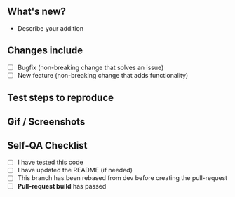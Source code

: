## What's new?
- Describe your addition

## Changes include
- [ ] Bugfix (non-breaking change that solves an issue)
- [ ] New feature (non-breaking change that adds functionality)

## Test steps to reproduce

## Gif / Screenshots

## Self-QA Checklist
- [ ] I have tested this code
- [ ] I have updated the README (if needed)
- [ ] This branch has been rebased from dev before creating the pull-request
- [ ] **Pull-request build** has passed
